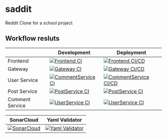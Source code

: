 # saddit

Reddit Clone for a school project

## Workflow resluts

||Development|Deployment|
|---|---|---|
|Frontend|[![Frontend CI](https://github.com/cjbreg/saddit/actions/workflows/Frontend-development.yml/badge.svg)](https://github.com/cjbreg/saddit/actions/workflows/Frontend-development.yml)|[![Frontend CI/CD](https://github.com/cjbreg/saddit/actions/workflows/Frontend-deploy.yml/badge.svg)](https://github.com/cjbreg/saddit/actions/workflows/Frontend-deploy.yml)|
|Gateway| [![Gateway CI](https://github.com/cjbreg/saddit/actions/workflows/Gateway-development.yml/badge.svg)](https://github.com/cjbreg/saddit/actions/workflows/Gateway-development.yml)| [![Gateway CI/CD](https://github.com/cjbreg/saddit/actions/workflows/Gateway-deploy.yml/badge.svg)](https://github.com/cjbreg/saddit/actions/workflows/Gateway-deploy.yml)|
|User Service|[![CommentService CI](https://github.com/cjbreg/saddit/actions/workflows/CommentService-development.yml/badge.svg)](https://github.com/cjbreg/saddit/actions/workflows/CommentService-development.yml)|[![CommentService CI/CD](https://github.com/cjbreg/saddit/actions/workflows/CommentService-deploy.yml/badge.svg)](https://github.com/cjbreg/saddit/actions/workflows/CommentService-deploy.yml)|
|Post Service|[![PostService CI](https://github.com/cjbreg/saddit/actions/workflows/PostService-development.yml/badge.svg)](https://github.com/cjbreg/saddit/actions/workflows/PostService-development.yml)|[![PostService CI](https://github.com/cjbreg/saddit/actions/workflows/PostService-deploy.yml/badge.svg)](https://github.com/cjbreg/saddit/actions/workflows/PostService-deploy.yml)|
|Comment Service|[![UserService CI](https://github.com/cjbreg/saddit/actions/workflows/UserService-development.yml/badge.svg)](https://github.com/cjbreg/saddit/actions/workflows/UserService-development.yml)|[![UserService CI](https://github.com/cjbreg/saddit/actions/workflows/UserService-deploy.yml/badge.svg)](https://github.com/cjbreg/saddit/actions/workflows/UserService-deploy.yml)|

|SonarCloud|Yaml Validator|
|---|---|
|[![SonarCloud](https://github.com/cjbreg/saddit/actions/workflows/SonarCloud.yml/badge.svg)](https://github.com/cjbreg/saddit/actions/workflows/SonarCloud.yml)|[![Yaml Validator](https://github.com/cjbreg/saddit/actions/workflows/YamlValidator.yml/badge.svg)](https://github.com/cjbreg/saddit/actions/workflows/YamlValidator.yml)|
